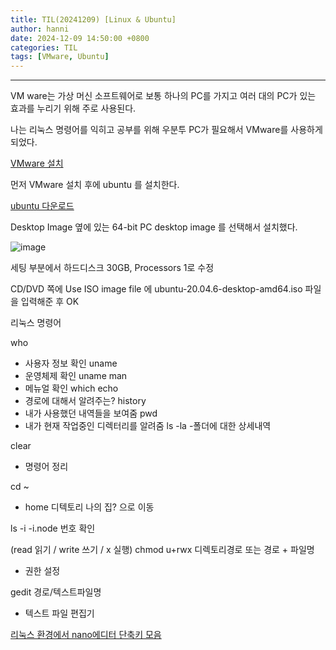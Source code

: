 ```yaml
---
title: TIL(20241209) [Linux & Ubuntu]
author: hanni
date: 2024-12-09 14:50:00 +0800
categories: TIL
tags: [VMware, Ubuntu]
---
```


----------------------------------------------------------------------------

VM ware는 가상 머신 소프트웨어로 보통 하나의 PC를 가지고 여러 대의 PC가 있는 효과를 누리기 위해 주로 사용된다.

나는 리눅스 명령어를 익히고 공부를 위해 우분투 PC가 필요해서 VMware를 사용하게 되었다.

[VMware 설치](https://catnip-archive.tistory.com/entry/VMware-VMware-%EB%AC%B4%EB%A3%8C%EB%B2%84%EC%A0%84-%EC%84%A4%EC%B9%98%ED%95%98%EA%B8%B0Player-Window)

먼저 VMware 설치 후에 ubuntu 를 설치한다. 

[ubuntu 다운로드](https://releases.ubuntu.com/focal/)

Desktop Image 옆에 있는 64-bit PC desktop image 를 선택해서 설치했다.

![image](https://github.com/user-attachments/assets/b58e15bc-1696-4d01-ad82-6c5d8a9a543b)

세팅 부분에서 하드디스크 30GB, Processors 1로 수정

CD/DVD 쪽에 Use ISO image file 에 ubuntu-20.04.6-desktop-amd64.iso 파일을 입력해준 후 OK





리눅스 명령어

who 
- 사용자 정보 확인
uname 
- 운영체제 확인
uname man
- 메뉴얼 확인
which echo 
- 경로에 대해서 알려주는?
history
- 내가 사용했던 내역들을 보여줌
pwd
- 내가 현재 작업중인 디렉터리를 알려줌
ls -la
-폴더에 대한 상세내역

clear 
- 명령어 정리

cd ~
- home 디텍토리 나의 집? 으로 이동

ls -i
-i.node 번호 확인

(read 읽기 / write 쓰기 / x 실행) 
chmod u+rwx 디렉토리경로 또는 경로 + 파일명
- 권한 설정

gedit 경로/텍스트파일명
- 텍스트 파일 편집기


[리눅스 환경에서 nano에디터 단축키 모음](https://techplay.blog/%EC%9D%B4%EA%B2%83%EB%A7%8C-%EA%BC%AD-%EA%B8%B0%EC%96%B5%ED%95%98%EC%9E%90-%EB%82%98%EB%85%B8nano-%EC%97%90%EB%94%94%ED%84%B0-%ED%95%84%EC%88%98-%EB%8B%A8%EC%B6%95%ED%82%A4-30%EA%B0%80%EC%A7%80/)